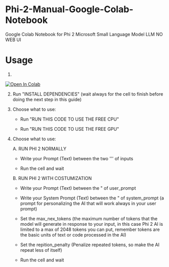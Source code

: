 # Phi-2-Manual-Google-Colab-Notebook
Google Colab Notebook for Phi 2 Microsoft Small Language Model LLM NO WEB UI

# Usage
1. <a target="_blank" href="https://colab.research.google.com/github/https://colab.research.google.com/github/Nick088Official/Phi-2-Manual-Google-Colab-Notebook/blob/main/Phi2_Manual.ipynb">
  <img src="https://colab.research.google.com/assets/colab-badge.svg" alt="Open In Colab"/>
</a>

2. Run "INSTALL DEPENDENCIES" (wait always for the cell to finish before doing the next step in this guide)

3. Choose what to use:

   - Run "RUN THIS CODE TO USE THE FREE CPU"

   - Run "RUN THIS CODE TO USE THE FREE GPU"

4. Choose what to use:

   A. RUN PHI 2 NORMALLY
   
    -   Write your Prompt (Text) between the two ''' of inputs
   
    -   Run the cell and wait 
  
   B. RUN PHI 2 WITH COSTUMIZATION
   
    - Write your Prompt (Text) between the " of user_prompt
   
    - Write your System Prompt (Text) between the " of system_prompt (a prompt for personalizing the AI that will work always in your user prompt)
      
    - Set the max_nex_tokens (the maximum number of tokens that the model will generate in response to your input, in this case Phi 2 AI is limited to a max of 2048 tokens you can put, remember tokens are the basic units of text or code processed in the AI)
      
    - Set the repition_penalty (Penalize repeated tokens, so make the AI repeat less of itself)
      
    - Run the cell and wait
